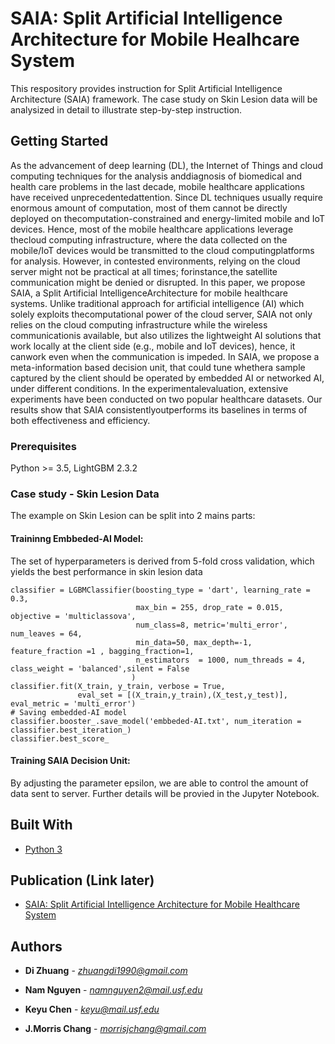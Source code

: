 # SAIA: Split Artificial Intelligence Architecture for Mobile Healhcare System

This respository provides instruction for Split Artificial Intelligence Architecture (SAIA) framework. The case study on Skin Lesion data will be analysized in detail to illustrate step-by-step instruction.

## Getting Started

As the advancement of deep learning (DL), the Internet of Things and cloud computing techniques for the analysis anddiagnosis of biomedical and health care problems in the last decade, mobile healthcare applications have received unprecedentedattention. Since DL techniques usually require enormous amount of computation, most of them cannot be directly deployed on thecomputation-constrained and energy-limited mobile and IoT devices. Hence, most of the mobile healthcare applications leverage thecloud computing infrastructure, where the data collected on the mobile/IoT devices would be transmitted to the cloud computingplatforms for analysis. However, in contested environments, relying on the cloud server might not be practical at all times; forinstance,the satellite communication might be denied or disrupted. In this paper, we propose SAIA, a Split Artificial IntelligenceArchitecture for mobile healthcare systems. Unlike traditional approach for artificial intelligence (AI) which solely exploits thecomputational power of the cloud server, SAIA not only relies on the cloud computing infrastructure while the wireless communicationis available, but also utilizes the lightweight AI solutions that work locally at the client side (e.g., mobile and IoT devices), hence, it canwork even when the communication is impeded. In SAIA, we propose a meta-information based decision unit, that could tune whethera sample captured by the client should be operated by embedded AI or networked AI, under different conditions. In the experimentalevaluation, extensive experiments have been conducted on two popular healthcare datasets. Our results show that SAIA consistentlyoutperforms its baselines in terms of both effectiveness and efficiency.

### Prerequisites

Python >= 3.5, LightGBM 2.3.2

### Case study - Skin Lesion Data
The example on Skin Lesion can be split into 2 mains parts:
#### Traininng Embbeded-AI Model: 
The set of hyperparameters is derived from 5-fold cross validation, which yields the best performance in skin lesion data
```
classifier = LGBMClassifier(boosting_type = 'dart', learning_rate = 0.3, 
                            max_bin = 255, drop_rate = 0.015, objective = 'multiclassova',
                            num_class=8, metric='multi_error', num_leaves = 64, 
                            min_data=50, max_depth=-1, feature_fraction =1 , bagging_fraction=1,
                            n_estimators  = 1000, num_threads = 4, class_weight = 'balanced',silent = False
                           )
classifier.fit(X_train, y_train, verbose = True, 
               eval_set = [(X_train,y_train),(X_test,y_test)], eval_metric = 'multi_error')
# Saving embedded-AI model
classifier.booster_.save_model('embbeded-AI.txt', num_iteration = classifier.best_iteration_)
classifier.best_score_
```
#### Training SAIA Decision Unit:
By adjusting the parameter epsilon, we are able to control the amount of data sent to server. Further details will be provied in the Jupyter Notebook.

## Built With

* [Python 3](https://www.python.org/download/releases/3.0/) 

## Publication (Link later)

* [SAIA: Split Artificial Intelligence Architecture for Mobile Healthcare System](https://www.python.org/download/releases/3.0/) 

## Authors

* **Di Zhuang** - *zhuangdi1990@gmail.com* 

* **Nam Nguyen** - *namnguyen2@mail.usf.edu* 

* **Keyu Chen** - *keyu@mail.usf.edu* 
* **J.Morris Chang** - *morrisjchang@gmail.com* 


